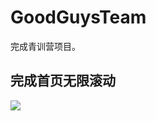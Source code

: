 # GoodGuysTeam
完成青训营项目。

## 完成首页无限滚动



![](https://cdn.jsdelivr.net/gh/Bin-lin-rgb/blog-img@main/20220821225728.png)
